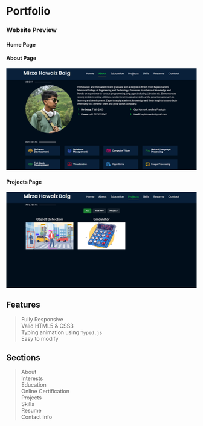 # Portfolio
> 
### Website Preview
#### Home Page

#### About Page
<img src="website_images/AboutPage.png" width="900">

#### Projects Page
<img src="website_images/ProjectPage.png" width="900">

## Features 
> Fully Responsive\
> Valid HTML5 & CSS3\
> Typing animation using `Typed.js`\
> Easy to modify

## Sections 
> About\
>  Interests\
>  Education\
>  Online Certification\
>  Projects \
>  Skills \
>  Resume\
>  Contact Info
